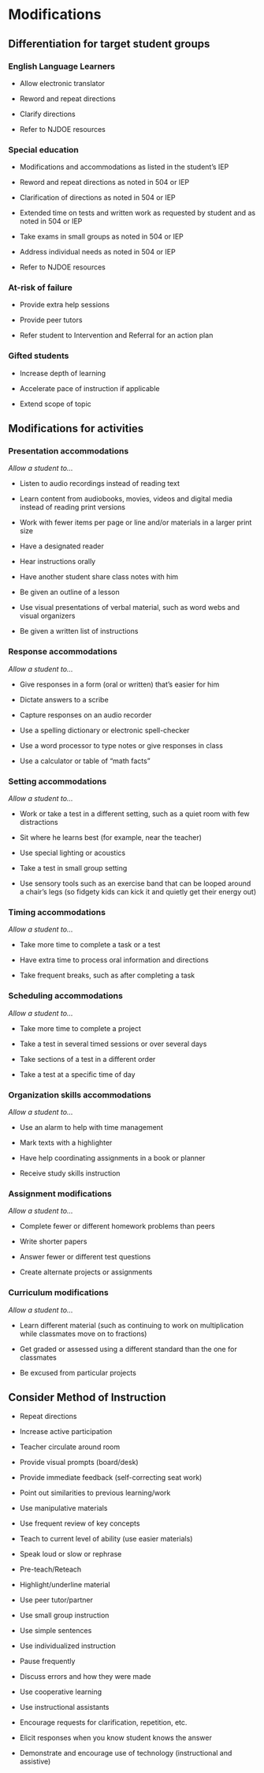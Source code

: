 # Modifications

## Differentiation for target student groups

### English Language Learners

- Allow electronic translator

- Reword and repeat directions

- Clarify directions

- Refer to NJDOE resources

### Special education

- Modifications and accommodations as listed in the student’s IEP

- Reword and repeat directions as noted in 504 or IEP

- Clarification of directions as noted in 504 or IEP

- Extended time on tests and written work as requested by student and as noted in 504 or IEP

- Take exams in small groups as noted in 504 or IEP

- Address individual needs as noted in 504 or IEP

- Refer to NJDOE resources

### At-risk of failure

- Provide extra help sessions

- Provide peer tutors

- Refer student to Intervention and Referral for an action plan

### Gifted students

- Increase depth of learning

- Accelerate pace of instruction if applicable

- Extend scope of topic

## Modifications for activities

### Presentation accommodations

_Allow a student to..._

- Listen to audio recordings instead of reading text

- Learn content from audiobooks, movies, videos and digital media instead of reading print versions

- Work with fewer items per page or line and/or materials in a larger print size

- Have a designated reader

- Hear instructions orally

- Have another student share class notes with him

- Be given an outline of a lesson

- Use visual presentations of verbal material, such as word webs and visual organizers

- Be given a written list of instructions

### Response accommodations

_Allow a student to..._

- Give responses in a form (oral or written) that’s easier for him

- Dictate answers to a scribe

- Capture responses on an audio recorder

- Use a spelling dictionary or electronic spell-checker

- Use a word processor to type notes or give responses in class

- Use a calculator or table of “math facts”

### Setting accommodations

_Allow a student to..._

- Work or take a test in a different setting, such as a quiet room with few distractions

- Sit where he learns best (for example, near the teacher)

- Use special lighting or acoustics

- Take a test in small group setting

- Use sensory tools such as an exercise band that can be looped around a chair’s legs (so fidgety kids can kick it and quietly get their energy out)

### Timing accommodations

_Allow a student to..._

- Take more time to complete a task or a test

- Have extra time to process oral information and directions

- Take frequent breaks, such as after completing a task

### Scheduling accommodations

_Allow a student to..._

- Take more time to complete a project

- Take a test in several timed sessions or over several days

- Take sections of a test in a different order

- Take a test at a specific time of day

### Organization skills accommodations

_Allow a student to..._

- Use an alarm to help with time management

- Mark texts with a highlighter

- Have help coordinating assignments in a book or planner

- Receive study skills instruction

### Assignment modifications

_Allow a student to..._

- Complete fewer or different homework problems than peers

- Write shorter papers

- Answer fewer or different test questions

- Create alternate projects or assignments

### Curriculum modifications

_Allow a student to..._

- Learn different material (such as continuing to work on multiplication while classmates move on to fractions)

- Get graded or assessed using a different standard than the one for classmates

- Be excused from particular projects

## Consider Method of Instruction

- Repeat directions

- Increase active participation

- Teacher circulate around room

- Provide visual prompts (board/desk)

- Provide immediate feedback (self-correcting seat work)

- Point out similarities to previous learning/work

- Use manipulative materials

- Use frequent review of key concepts

- Teach to current level of ability (use easier materials)

- Speak loud or slow or rephrase

- Pre-teach/Reteach

- Highlight/underline material

- Use peer tutor/partner

- Use small group instruction

- Use simple sentences

- Use individualized instruction

- Pause frequently

- Discuss errors and how they were made

- Use cooperative learning

- Use instructional assistants

- Encourage requests for clarification, repetition, etc.

- Elicit responses when you know student knows the answer

- Demonstrate and encourage use of technology (instructional and  assistive)